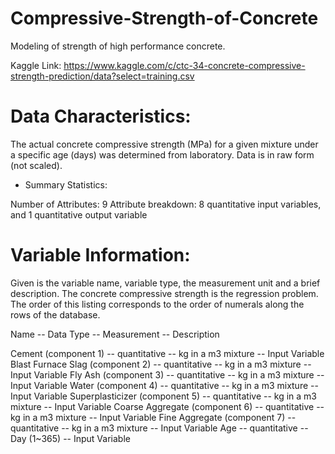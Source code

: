 # Compressive-Strength-of-Concrete
Modeling of strength of high performance concrete.

Kaggle Link: https://www.kaggle.com/c/ctc-34-concrete-compressive-strength-prediction/data?select=training.csv

# Data Characteristics:

The actual concrete compressive strength (MPa) for a given mixture under a
specific age (days) was determined from laboratory. Data is in raw form (not scaled).

- Summary Statistics:

Number of Attributes: 9
Attribute breakdown: 8 quantitative input variables, and 1 quantitative output variable

# Variable Information:

Given is the variable name, variable type, the measurement unit and a brief description.
The concrete compressive strength is the regression problem. The order of this listing
corresponds to the order of numerals along the rows of the database.

Name -- Data Type -- Measurement -- Description

Cement (component 1) -- quantitative -- kg in a m3 mixture -- Input Variable
Blast Furnace Slag (component 2) -- quantitative -- kg in a m3 mixture -- Input Variable
Fly Ash (component 3) -- quantitative -- kg in a m3 mixture -- Input Variable
Water (component 4) -- quantitative -- kg in a m3 mixture -- Input Variable
Superplasticizer (component 5) -- quantitative -- kg in a m3 mixture -- Input Variable
Coarse Aggregate (component 6) -- quantitative -- kg in a m3 mixture -- Input Variable
Fine Aggregate (component 7) -- quantitative -- kg in a m3 mixture -- Input Variable
Age -- quantitative -- Day (1~365) -- Input Variable
